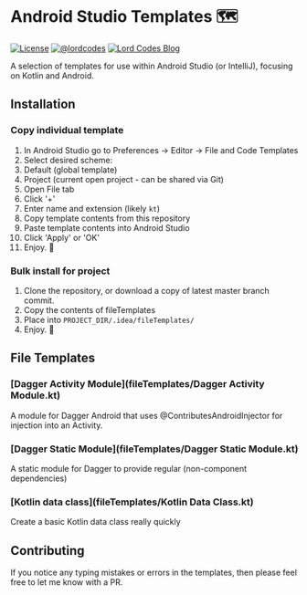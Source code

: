 # Android Studio Templates 🗺

[![License](https://img.shields.io/badge/license-Apache%202.0-green.svg)](https://github.com/lordcodes/android-studio-templates/blob/master/LICENSE)
[![@lordcodes](https://img.shields.io/badge/contact-@lordcodes-blue.svg?style=flat)](https://twitter.com/lordcodes)
[![Lord Codes Blog](https://img.shields.io/badge/blog-Lord%20Codes-yellow.svg?style=flat)](https://www.lordcodes.com)

A selection of templates for use within Android Studio (or IntelliJ), focusing on Kotlin and Android.

## Installation

### Copy individual template

1. In Android Studio go to Preferences -> Editor -> File and Code Templates
2. Select desired scheme:
  1. Default (global template)
  2. Project (current open project - can be shared via Git)
3. Open File tab
4. Click '+'
5. Enter name and extension (likely `kt`)
6. Copy template contents from this repository
7. Paste template contents into Android Studio
8. Click 'Apply' or 'OK'
9. Enjoy. 🚀

### Bulk install for project

1. Clone the repository, or download a copy of latest master branch commit.
2. Copy the contents of fileTemplates
3. Place into `PROJECT_DIR/.idea/fileTemplates/`
4. Enjoy. 🚀

## File Templates

### [Dagger Activity Module](fileTemplates/Dagger Activity Module.kt)

A module for Dagger Android that uses @ContributesAndroidInjector for injection into an Activity.

### [Dagger Static Module](fileTemplates/Dagger Static Module.kt)

A static module for Dagger to provide regular (non-component dependencies)

### [Kotlin data class](fileTemplates/Kotlin Data Class.kt)

Create a basic Kotlin data class really quickly

## Contributing

If you notice any typing mistakes or errors in the templates, then please feel free to let me know with a PR.